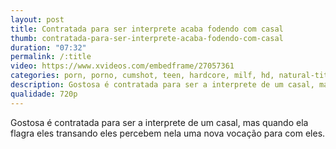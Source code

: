 ```yaml
---
layout: post
title: Contratada para ser interprete acaba fodendo com casal
thumb: contratada-para-ser-interprete-acaba-fodendo-com-casal
duration: "07:32"
permalink: /:title
video: https://www.xvideos.com/embedframe/27057361
categories: porn, porno, cumshot, teen, hardcore, milf, hd, natural-tits
description: Gostosa é contratada para ser a interprete de um casal, mas quando ela flagra eles transando eles percebem nela uma nova vocação para com eles.
qualidade: 720p
---
```

Gostosa é contratada para ser a interprete de um casal, mas quando ela flagra eles transando eles percebem nela uma nova vocação para com eles.